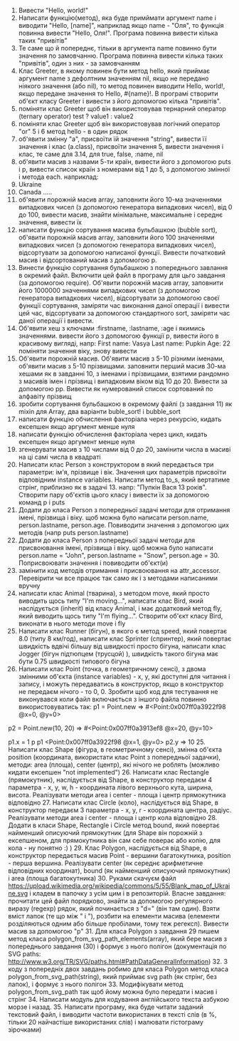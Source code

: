 1. Вивести "Hello, world!"
2. Написати функцію(метод), яка буде примймати аргумент name і виводити "Hello, [name]", наприклад якщо name - "Оля", то функція повинна вивести "Hello, Оля!". Програма повинна вивести кілька таких "привітів"
3. Те саме що й попереднє, тільки в аргумента name повинно бути значення по замовчанню. Програма повинна вивести кілька таких "привітів", один з них - за замовчанням
4. Клас Greeter, в якому повинен бути метод hello, який приймає аргумент name з дефолтним значенням nil, якщо не передано ніякого значення (або nil), то метод повинен виводити Hello, world!, якщо передане значення то Hello, #{name}!. В програмі створити об'єкт класу Greeter і вивести з його допомогою кілька "привітів".
5. поміняти клас Greeter щоб він використовував тернарний оператор (ternary operator) test ? value1 : value2
6. поміняти клас Greeter щоб він використовував логічний оператор "or"
5 і 6 метод hello - в один рядок
7. об'явити змінну "a", присвоїти їй значення "string", вивести її значення і клас (a.class), присвоїти значення 5, вивести значення і клас, те саме для 3.14, для true, false, :name, nil
8. об'явити масив з назвами 5-ти країн, вивести його з допомогою puts і p, вивести список країн з номерами від 1 до 5, з допомогою змінної і метода each. наприклад:
 1. Ukraine
 2. Canada
 .....
9. об'явити порожній масив array, заповнити його 10-ма значеннями випадкових чисел (з допомогою генератора випадкових чисел), від 0 до 100, вивести масив, знайти мінімальне, максимальне і середнє значення, вивести їх
10. написати функцію сортування масива бульбашкою (bubble sort), об'явити порожній масив array, заповнити його 100 значеннями випадкових чисел (з допомогою генератора випадкових чисел), відсортувати за допомогою написаної функції. Вивести початковий масив і відсортований масив з допомогою p.
11. Винести функцію сортування бульбашкою з попереднього завлання в окремий файл. Включити цей файл в програму для цьго завдання (за допомогою require). Об'явити порожній масив array, заповнити його 1000000 значеннями випадкових чисел (з допомогою генератора випадкових чисел), відсортувати за допомогою своєї функції сортування, заміряти час виконання даної операції і вивести цей час, відсортувати за допомогою стандартного sort, заміряти час даної операції і вивести.
12. Об'явити хеш з ключами :firstname, :lastname, :age і якимись значеннями. вивести його з допомогою функції p, вивести його в красивому вигляді, напр: 
 First name: Vasya
 Last name: Pupkin
 Age: 22
 поміняти значення віку, знову вивести
13. Об'явити порожній масив. Об'явити масив з 5-10 різними іменами, об'явити масив з 5-10 прізвищами. заповнити перший масив 30-ма хешами як в завданні 10, з іменами і прізвищами, взятими рандомно з масивів імен і прізвищ і випадковим віком від 10 до 20. Вивести за допомогою pp. Вивести як нумерований список сортований по алфавіту прізвищ
14. зробити сортування бульбашкою в окремому файлі (з завдання 11) як mixin для Array, два варіанти buble_sort! і bubble_sort
15. написати функцію обчислення факторіала через рекурсію, кидать ексепшен якщо аргумент менше нуля
16. написати функцію обчислення факторіала через цикл, кидать ексепшен якщо аргумент менше нуля
17. згенерувати масив з 10 числами від 0 до 20, замінити числа в масиві на ці самі числа в квадраті
18. Написати клас Person з конструктором в який передається три параметри: ім'я, прізвище і вік. Значення цих параметрів присвоїти відповідним instance variables. Написати метод to_s, який вертатиме стрінг, приблизно як в задачі 13. напр: "Пупкін Вася 13 років". Створити пару об'єктів цього класу і вивести їх за допомогою команд p i puts
19. Додати до класа Person з попередньої задачі методи для отримання імені, прізвища і віку. щоб можна було написати person.name, person.lastname, person.age. Повиводити значення з допомогою цих методів (напр puts person.lastname)
20. Додати до класа Person з попередньої задачі методи для присвоювання імені, прізвища і віку. щоб можна було написати person.name = "John", person.lastname = "Snow", person.age = 30. Поприсвоювати значення і повиводити об'єкт(и)
21. замінити код методів отримання і присвоювання на attr_accessor. Перевірити чи все працює так само як і з методами написаними вручну
22. написати клас Animal (тварина), з методом move, який просто виводить щось типу "I'm moving...", написати клас Bird, який наслідується (inherit) від класу Animal, і має додатковий метод fly, який виводить щось типу "I'm flying...". Створити об'єкт класу Bird, виконати в нього методи move і fly
23. Написати клас Runner (бігун), в якого є метод speed, який повертає 8.0 (типу 8 км/год), написати клас Sprinter (спринтер), який повертає швидкість вдвічі більшу від швидкості просто бігуна, написати клас Jogger (бігун підтюпцем (трусцой) ), швидкість такого бігуна має бути 0.75 швидкості типового бігуна
24. Написати клас Point (точка, в геометричному сенсі), з двома змінними об'єкта (instance variables) - x, y, які доступні для читання і запису, і можуть передаватись в конструктор, якщо в конструктор не передаєм нічого - то 0, 0. Зробити щоб код для тестування не виконувався коли файл включається з іншого файла
   повинно використовуватись так:
  p1 = Point.new
   => #<Point:0x007ff0a3922f98 @x=0, @y=0>

  p2 = Point.new(10, 20)
   => #<Point:0x007ff0a3913ef8 @x=20, @y=10>    
  
  p1.x = 1
  p p1
  <Point:0x007ff0a3922f98 @x=1, @y=0>
   p2.y
   => 10
25. Написати клас Shape (фігура, в геометричному сенсі), змінна об'єкта position (координата, використати клас Point з попередньої задачки), методи: area (площа), center (центр), які нічого не роблять (можливо кидати ексепшен "not implemented")
26. Написати клас Rectangle (прямокутник), наслідується від Shape, в конструктор передаєм 4 параметра - x, y, w, h - координата лівого верхнього кута, ширина, висота. Реалізувати методи area і center - площа і центр прямокутника відповідно
27. Написати клас Circle (коло), наслідується від Shape, в конструктор передаєм 3 параметра - x, y, r - координата центра, радіус. Реалізувати методи area і center - площа і центр кола відповідно
28. Додати в класи Shape, Rectangle i Circle метод bound, який повертає найменший описуючий прямокутник (для Shape він порожній з ексепшеном, для прямокутника він сам себе поверає або копію, для кола - ну понятно :) )
29. Клас Polygon, наслідується від Shape, в конструктор передається масив Point - вершини багатокутника, position - перша вершина. Реалізувати center (як середнє арифметичне відповідних координат), bound (як найменший описуючий прямокутник) і area (площа багатокутника)
30. Руками скачуєм файл https://upload.wikimedia.org/wikipedia/commons/5/55/Blank_map_of_Ukraine.svg і кладем в папочку з усім цим і в репозиторій. Власне завдання: прочитати цей файл порядково, знайти за допомогою регулярного виразу (regexp) рядок, який починається з "d=" (він там один). Взяти вміст лапок (те що між " і "), розбити на елементи масива (елементи розділяються одним або більше пробілами, тому теж регексп). Вивести масив за допомогою "p"
31. Для класа Polygon з завдання 29 пишем метод класа polygon_from_svg_path_elements(array), який бере масив з попереднього завдання (30) і формує з нього полігон (документація по SVG paths: http://www.w3.org/TR/SVG/paths.html#PathDataGeneralInformation)
32. З коду з попередніх двох завдань робимо для класа Polygon метод класа polygon_from_svg_path(string), який приймає svg path (як стрінг, без лапок), і формує з нього полігон
33. Модифікувати метод polygon_from_svg_path так щоб йому можна було передати і масив і стрінг
34. Написати модуль для кодування англійського текста азбукою морзе і назад.
35. Написати програму, яка буде читати заданий текстовий файл, і виводити частоти використаних в тексті слів (в %, тільки 20 найчастіше використаних слів) і малювати гістограму зірочками)
